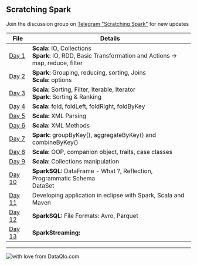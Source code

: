 ## Scratching Spark

Join the discussion group on [Telegram "Scratching Spark"](https://t.me/joinchat/HJenjxF74FTWE8M4E3qzWQ) for new updates

File|Details
---|---
[Day 1](https://github.com/AbhishekSolanki/learn/blob/master/spark/training/day1.scala)|**Scala:** IO, Collections <br> **Spark:** IO, RDD, Basic Transformation and Actions  -> map, reduce, filter
[Day 2](https://github.com/AbhishekSolanki/learn/blob/master/spark/training/day2.scala)|**Spark:** Grouping, reducing, sorting, Joins <br> **Scala:** options
[Day 3](https://github.com/AbhishekSolanki/learn/blob/master/spark/training/day3.scala)|**Scala:** Sorting, Filter, Iterable, Iterator <br> **Spark:** Sorting & Ranking
[Day 4](https://github.com/AbhishekSolanki/learn/blob/master/spark/training/day4.scala)|**Scala:** fold, foldLeft, foldRight, foldByKey
[Day 5](https://github.com/AbhishekSolanki/learn/blob/master/spark/training/day5.scala)|**Scala:** XML Parsing
[Day 6](https://github.com/AbhishekSolanki/learn/blob/master/spark/training/day6.scala)|**Scala:** XML Methods
[Day 7](https://github.com/AbhishekSolanki/learn/blob/master/spark/training/day7.scala)|**Spark:** groupByKey(), aggregateByKey() and combineByKey()
[Day 8](https://github.com/AbhishekSolanki/learn/blob/master/spark/training/day8.scala)|**Scala:** OOP, companion object, traits, case classes
[Day 9](https://github.com/AbhishekSolanki/learn/blob/master/spark/training/day9.scala)|**Scala:** Collections manipulation
[Day 10](https://github.com/AbhishekSolanki/learn/blob/master/spark/training/day10.scala)|**SparkSQL:** DataFrame - What ?, Reflection, Programmatic Schema <br> DataSet
[Day 11](https://github.com/AbhishekSolanki/learn/blob/master/spark/training/day11.scala)|Developing application in eclipse with Spark, Scala and Maven
[Day 12](https://github.com/AbhishekSolanki/learn/blob/master/spark/training/day12.scala)|**SparkSQL:** File Formats: Avro, Parquet
[Day 13](https://github.com/AbhishekSolanki/learn/blob/master/spark/training/day13.scala)|**SparkStreaming:**

---
![with love from DataQlo.com](http://dataqlo.com/wp-content/uploads/2018/01/cropped-DataQlo-32x32.png "with love from DataQlo.com")